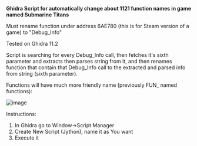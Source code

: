 **Ghidra Script for automatically change about 1121 function names in game named Submarine Titans**

Must rename function under address 6AE780 (this is for Steam version of a game) to "Debug_Info"

Tested on Ghidra 11.2

Script is searching for every Debug_Info call, then fetches it's sixth parameter and extracts then parses string from it, and then renames function that contain that Debug_Info call to the extracted and parsed info from string (sixth parameter).

Functions will have much more friendly name (previously FUN_ named functions):

![image](https://github.com/user-attachments/assets/c69a81e4-1847-43ac-b717-f392020220f0)


Instructions:
1. In Ghidra go to Window->Script Manager
2. Create New Script (Jython), name it as You want
3. Execute it
